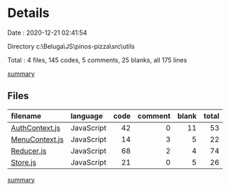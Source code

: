 # Details

Date : 2020-12-21 02:41:54

Directory c:\Beluga\JS\pinos-pizza\src\utils

Total : 4 files,  145 codes, 5 comments, 25 blanks, all 175 lines

[summary](results.md)

## Files
| filename | language | code | comment | blank | total |
| :--- | :--- | ---: | ---: | ---: | ---: |
| [AuthContext.js](file:///c%3A/Beluga/JS/pinos-pizza/src/utils/AuthContext.js) | JavaScript | 42 | 0 | 11 | 53 |
| [MenuContext.js](file:///c%3A/Beluga/JS/pinos-pizza/src/utils/MenuContext.js) | JavaScript | 14 | 3 | 5 | 22 |
| [Reducer.js](file:///c%3A/Beluga/JS/pinos-pizza/src/utils/Reducer.js) | JavaScript | 68 | 2 | 4 | 74 |
| [Store.js](file:///c%3A/Beluga/JS/pinos-pizza/src/utils/Store.js) | JavaScript | 21 | 0 | 5 | 26 |

[summary](results.md)